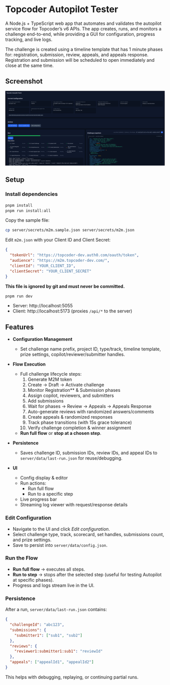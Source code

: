 
# Topcoder Autopilot Tester

A Node.js + TypeScript web app that automates and validates the autopilot service flow for Topcoder’s v6 APIs.  The app creates, runs, and monitors a challenge end-to-end, while providing a GUI for configuration, progress tracking, and live logs.

The challenge is created using a timeline template that has 1 minute phases for:  registration, submission, review, appeals, and appeals response.  Registration and submission will be scheduled to open immediately and close at the same time.

## Screenshot

![Screenshot](image.png)

## Setup

### Install dependencies

```bash
pnpm install
pnpm run install:all
```


Copy the sample file:

```bash
cp server/secrets/m2m.sample.json server/secrets/m2m.json
```
Edit `m2m.json` with your Client ID and Client Secret:

```json
{
  "tokenUrl": "https://topcoder-dev.auth0.com/oauth/token",
  "audience": "https://m2m.topcoder-dev.com/",
  "clientId": "YOUR_CLIENT_ID",
  "clientSecret": "YOUR_CLIENT_SECRET"
}
```

**This file is ignored by git and must never be committed.**

```bash
pnpm run dev
```

- Server: http://localhost:5055  
- Client: http://localhost:5173 (proxies `/api/*` to the server)

## Features

- **Configuration Management**
  - Set challenge name prefix, project ID, type/track, timeline template, prize settings, copilot/reviewer/submitter handles.

- **Flow Execution**
  - Full challenge lifecycle steps:
    1. Generate M2M token
    2. Create → Draft → Activate challenge
    3. Monitor Registration** & Submission phases
    4. Assign copilot, reviewers, and submitters
    5. Add submissions
    6. Wait for phases → Review → Appeals → Appeals Response
    7. Auto-generate reviews with randomized answers/comments
    8. Create appeals & randomized responses
    9. Track phase transitions (with 15s grace tolerance)
    10. Verify challenge completion & winner assignment
  - **Run full flow** or **stop at a chosen step**.

- **Persistence**
  - Saves challenge ID, submission IDs, review IDs, and appeal IDs to `server/data/last-run.json` for reuse/debugging.

- **UI**
  - Config display & editor
  - Run actions:
    - Run full flow
    - Run to a specific step
  - Live progress bar
  - Streaming log viewer with request/response details

### Edit Configuration

- Navigate to the UI and click _Edit configuration_.
- Select challenge type, track, scorecard, set handles, submissions count, and prize settings.
- Save to persist into `server/data/config.json`.

### Run the Flow

- **Run full flow** → executes all steps.
- **Run to step** → stops after the selected step (useful for testing Autopilot at specific phases).
- Progress and logs stream live in the UI.

### Persistence

After a run, `server/data/last-run.json` contains:

```json
{
  "challengeId": "abc123",
  "submissions": {
    "submitter1": ["sub1", "sub2"]
  },
  "reviews": {
    "reviewer1:submitter1:sub1": "reviewId"
  },
  "appeals": ["appealId1", "appealId2"]
}
```

This helps with debugging, replaying, or continuing partial runs.
